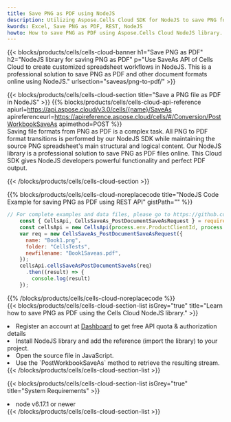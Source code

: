 ```yaml
---
title: Save PNG as PDF using NodeJS 
description: Utilizing Aspose.Cells Cloud SDK for NodeJS to save PNG format file as PDF format file. 
kwords: Excel, Save PNG as PDF, REST, NodeJS
howto: How to save PNG as PDF using Aspose.Cells Cloud NodeJS library.
---
```



{{< blocks/products/cells/cells-cloud-banner h1="Save PNG as PDF" h2="NodeJS library for saving PNG as PDF" p="Use SaveAs API of Cells Cloud to create customized spreadsheet workflows in NodeJS. This is a professional solution to save PNG as PDF and other document formats online using NodeJS." urlsection="saveas/png-to-pdf/" >}}

{{< blocks/products/cells/cells-cloud-section  title="Save a PNG file as PDF in NodeJS" >}}
{{% blocks/products/cells/cells-cloud-api-reference  apiurl=https://api.aspose.cloud/v3.0/cells/{name}/SaveAs  apireferenceurl=https://apireference.aspose.cloud/cells/#/Conversion/PostWorkbookSaveAs  apimethod=POST %}}
<br/>
Saving file formats from PNG as PDF is a complex task. All PNG to PDF format transitions is performed by our NodeJS SDK while maintaining the source PNG spreadsheet's main structural and logical content. Our NodeJS library is a professional solution to save PNG as PDF files online. This Cloud SDK gives NodeJS developers powerful functionality and perfect PDF output.

{{< /blocks/products/cells/cells-cloud-section >}}

{{% blocks/products/cells/cells-cloud-noreplacecode title="NodeJS Code Example for saving PNG as PDF using REST API" gistPath="" %}}
  
```js
// For complete examples and data files, please go to https://github.com/aspose-cells-cloud/aspose-cells-cloud-node/
    const { CellsApi, CellsSaveAs_PostDocumentSaveAsRequest } = require("asposecellscloud");
    const cellsApi = new CellsApi(process.env.ProductClientId, process.env.ProductClientSecret);
    var req = new CellsSaveAs_PostDocumentSaveAsRequest({
      name: "Book1.png",
      folder: "CellsTests",
      newfilename: "Book1Saveas.pdf",
    });
    cellsApi.cellsSaveAsPostDocumentSaveAs(req)
      .then((result) => {
        console.log(result)
    });
```
  
{{% /blocks/products/cells/cells-cloud-noreplacecode  %}}
<br/>
{{< blocks/products/cells/cells-cloud-section-list isGrey="true"  title="Learn how to save PNG as PDF using the Cells Cloud NodeJS library." >}}
<li>Register an account at <a href="https://dashboard.aspose.cloud/">Dashboard</a> to get free API quota & authorization details</li>
<li>Install NodeJS library and add the reference (import the library) to your project.</li>
<li>Open the source file in JavaScript.</li>
<li>Use the `PostWorkbookSaveAs` method to retrieve the resulting stream.</li>
{{< /blocks/products/cells/cells-cloud-section-list >}}

{{< blocks/products/cells/cells-cloud-section-list isGrey="true"  title="System Requirements" >}}
<li>node v6.17.1 or newer</li>
{{< /blocks/products/cells/cells-cloud-section-list >}}
